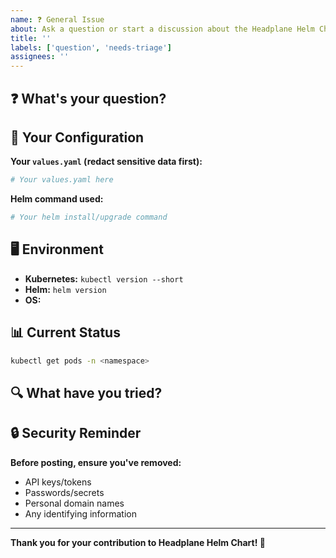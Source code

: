 ```yaml
---
name: ❓ General Issue
about: Ask a question or start a discussion about the Headplane Helm Chart
title: ''
labels: ['question', 'needs-triage']
assignees: ''
---
```


## ❓ What's your question?

<!-- Brief description of your question or issue -->

## 📄 Your Configuration

**Your `values.yaml` (redact sensitive data first):**

```yaml
# Your values.yaml here
```

**Helm command used:**
```bash
# Your helm install/upgrade command
```

## 🖥️ Environment

- **Kubernetes:** `kubectl version --short`
- **Helm:** `helm version`
- **OS:** 

## 📊 Current Status

```bash
kubectl get pods -n <namespace>
```

## 🔍 What have you tried?

<!-- Describe what you've already attempted -->

## 🔒 Security Reminder

**Before posting, ensure you've removed:**
- API keys/tokens
- Passwords/secrets
- Personal domain names
- Any identifying information

---

**Thank you for your contribution to Headplane Helm Chart! 🚀** 